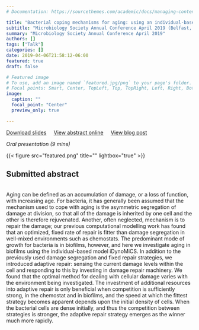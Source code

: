 ```yaml
---
# Documentation: https://sourcethemes.com/academic/docs/managing-content/

title: "Bacterial coping mechanisms for aging: using an individual-based model to study aging in biofilms"
subtitle: "Microbiology Society Annual Conference April 2019 (Belfast, UK)"
summary: "Microbiology Society Annual Conference April 2019"
authors: []
tags: ["Talk"]
categories: []
date: 2019-04-06T21:58:12-06:00
featured: true
draft: false

# Featured image
# To use, add an image named `featured.jpg/png` to your page's folder.
# Focal points: Smart, Center, TopLeft, Top, TopRight, Left, Right, BottomLeft, Bottom, BottomRight.
image:
  caption: ""
  focal_point: "Center"
  preview_only: true

---
```

<i class="fas fa-file-pdf"></i>[Download slides](MicroSoc.pdf)&nbsp;&nbsp;&nbsp;&nbsp;
<i class="ai ai-doi-square"></i> [View abstract online](https://doi.org/10.1099/acmi.ac2019.po0205)&nbsp;&nbsp;&nbsp;&nbsp;
<i class="fas fa-binoculars"></i> [View blog post](https://microbiologysociety.org/blog/annual-conference-2019-the-road-to-belfast.html)


_Oral presentation (9 mins)_

{{< figure src="featured.png" title="" lightbox="true" >}}

<h2>Submitted abstract</h2></br>
Aging can be defined as an accumulation of damage, or a loss of function, with increasing age. For bacteria, it has generally been assumed that the mechanism used to cope with aging is the asymmetric segregation of damage at division, so that all of the damage is inherited by one cell and the other is therefore rejuvenated. Another, often neglected, mechanism is to repair the damage; our previous computational modelling work has found that an optimized, fixed rate of repair is fitter than damage segregation in well-mixed environments such as chemostats. The predominant mode of growth for bacteria is in biofilms, however, and here we investigate aging in biofilms using the individual-based model iDynoMiCS. In addition to the previously used damage segregation and fixed repair strategies, we introduced adaptive repair: sensing the current damage levels within the cell and responding to this by investing in damage repair machinery. We found that the optimal method for dealing with cellular damage varies with the environment being investigated. The investment of additional resources into adaptive repair is only beneficial when competition is sufficiently strong, in the chemostat and in biofilms, and the speed at which the fittest strategy becomes apparent depends upon the initial density of cells. When the bacterial cells are dense initially, and thus the competition between strategies is stronger, the adaptive repair strategy emerges as the winner much more rapidly.

